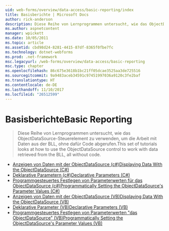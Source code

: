 ```yaml
---
uid: web-forms/overview/data-access/basic-reporting/index
title: Basisberichte | Microsoft Docs
author: rick-anderson
description: Diese Reihe von Lernprogrammen untersucht, wie das ObjectDataSource-Steuerelement zu verwenden, um die Arbeit mit Daten aus der BLL, ohne dafür Code abgerufen.
ms.author: aspnetcontent
manager: wpickett
ms.date: 10/05/2011
ms.topic: article
ms.assetid: cbd98d24-8281-4415-87df-8365f0fbe7fc
ms.technology: dotnet-webforms
ms.prod: .net-framework
msc.legacyurl: /web-forms/overview/data-access/basic-reporting
msc.type: chapter
ms.openlocfilehash: 86c675e3618b1bc21ff05dcae3525aa3de725516
ms.sourcegitcommit: 9a9483aceb34591c97451997036a9120c3fe2baf
ms.translationtype: HT
ms.contentlocale: de-DE
ms.lasthandoff: 11/10/2017
ms.locfileid: "26512599"
---
```

<a name="basic-reporting"></a><span data-ttu-id="ceefd-103">Basisberichte</span><span class="sxs-lookup"><span data-stu-id="ceefd-103">Basic Reporting</span></span>
====================
> <span data-ttu-id="ceefd-104">Diese Reihe von Lernprogrammen untersucht, wie das ObjectDataSource-Steuerelement zu verwenden, um die Arbeit mit Daten aus der BLL, ohne dafür Code abgerufen.</span><span class="sxs-lookup"><span data-stu-id="ceefd-104">This set of tutorials looks at how to use the ObjectDataSource control to work with data retrieved from the BLL, all without code.</span></span>


- [<span data-ttu-id="ceefd-105">Anzeigen von Daten mit der ObjectDataSource (c#)</span><span class="sxs-lookup"><span data-stu-id="ceefd-105">Displaying Data With the ObjectDataSource (C#)</span></span>](displaying-data-with-the-objectdatasource-cs.md)
- [<span data-ttu-id="ceefd-106">Deklarative Parametern (c#)</span><span class="sxs-lookup"><span data-stu-id="ceefd-106">Declarative Parameters (C#)</span></span>](declarative-parameters-cs.md)
- [<span data-ttu-id="ceefd-107">Programmgesteuertes Festlegen von Parameterwerten für das ObjectDataSource (c#)</span><span class="sxs-lookup"><span data-stu-id="ceefd-107">Programmatically Setting the ObjectDataSource's Parameter Values (C#)</span></span>](programmatically-setting-the-objectdatasource-s-parameter-values-cs.md)
- [<span data-ttu-id="ceefd-108">Anzeigen von Daten mit der ObjectDataSource (VB)</span><span class="sxs-lookup"><span data-stu-id="ceefd-108">Displaying Data With the ObjectDataSource (VB)</span></span>](displaying-data-with-the-objectdatasource-vb.md)
- [<span data-ttu-id="ceefd-109">Deklarative Parameter (VB)</span><span class="sxs-lookup"><span data-stu-id="ceefd-109">Declarative Parameters (VB)</span></span>](declarative-parameters-vb.md)
- [<span data-ttu-id="ceefd-110">Programmgesteuertes Festlegen von Parameterwerten "das ObjectDataSource" (VB)</span><span class="sxs-lookup"><span data-stu-id="ceefd-110">Programmatically Setting the ObjectDataSource's Parameter Values (VB)</span></span>](programmatically-setting-the-objectdatasource-s-parameter-values-vb.md)
